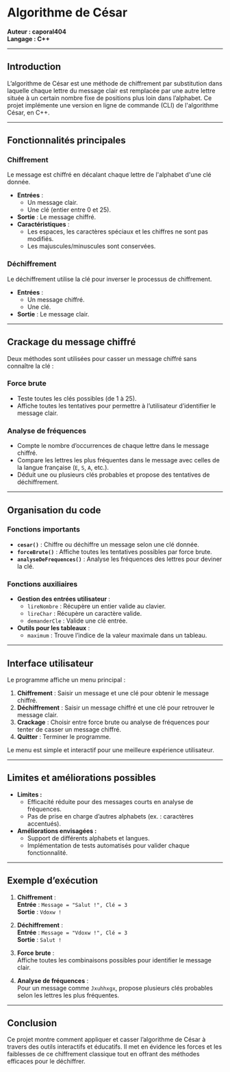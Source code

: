 # Algorithme de César

**Auteur : caporal404**  
**Langage : C++**

---

## Introduction  

L’algorithme de César est une méthode de chiffrement par substitution dans laquelle chaque lettre du message clair est remplacée par une autre lettre située à un certain nombre fixe de positions plus loin dans l’alphabet. 
Ce projet implémente une version en ligne de commande (CLI) de l'algorithme César, en C++.

---

## Fonctionnalités principales  

### Chiffrement  
Le message est chiffré en décalant chaque lettre de l'alphabet d'une clé donnée.  
- **Entrées** :  
  - Un message clair.  
  - Une clé (entier entre 0 et 25).  
- **Sortie** : Le message chiffré.  
- **Caractéristiques** :  
  - Les espaces, les caractères spéciaux et les chiffres ne sont pas modifiés.  
  - Les majuscules/minuscules sont conservées.

### Déchiffrement  
Le déchiffrement utilise la clé pour inverser le processus de chiffrement.  
- **Entrées** :  
  - Un message chiffré.  
  - Une clé.  
- **Sortie** : Le message clair.

---

## Crackage du message chiffré  
Deux méthodes sont utilisées pour casser un message chiffré sans connaître la clé :  

### Force brute  
- Teste toutes les clés possibles (de 1 à 25).  
- Affiche toutes les tentatives pour permettre à l’utilisateur d’identifier le message clair.  

### Analyse de fréquences  
- Compte le nombre d’occurrences de chaque lettre dans le message chiffré.  
- Compare les lettres les plus fréquentes dans le message avec celles de la langue française (`E`, `S`, `A`, etc.).  
- Déduit une ou plusieurs clés probables et propose des tentatives de déchiffrement.

---

## Organisation du code

### Fonctions importants
- **`cesar()`** : Chiffre ou déchiffre un message selon une clé donnée.  
- **`forceBrute()`** : Affiche toutes les tentatives possibles par force brute.  
- **`analyseDeFrequences()`** : Analyse les fréquences des lettres pour deviner la clé.  

### Fonctions auxiliaires
- **Gestion des entrées utilisateur** :  
  - `lireNombre` : Récupère un entier valide au clavier.  
  - `lireChar` : Récupère un caractère valide.  
  - `demanderCle` : Valide une clé entrée.  
- **Outils pour les tableaux** :  
  - `maximum` : Trouve l’indice de la valeur maximale dans un tableau.  

---

## Interface utilisateur  
Le programme affiche un menu principal :  
1. **Chiffrement** : Saisir un message et une clé pour obtenir le message chiffré.  
2. **Déchiffrement** : Saisir un message chiffré et une clé pour retrouver le message clair.  
3. **Crackage** : Choisir entre force brute ou analyse de fréquences pour tenter de casser un message chiffré.  
0. **Quitter** : Terminer le programme.

Le menu est simple et interactif pour une meilleure expérience utilisateur.

---

## Limites et améliorations possibles
- **Limites :**  
  - Efficacité réduite pour des messages courts en analyse de fréquences.  
  - Pas de prise en charge d’autres alphabets (ex. : caractères accentués).  
- **Améliorations envisagées :**  
  - Support de différents alphabets et langues.  
  - Implémentation de tests automatisés pour valider chaque fonctionnalité.

---

## Exemple d’exécution
1. **Chiffrement** :  
   **Entrée** : `Message = "Salut !", Clé = 3`  
   **Sortie** : `Vdoxw !`  

2. **Déchiffrement** :  
   **Entrée** : `Message = "Vdoxw !", Clé = 3`  
   **Sortie** : `Salut !`  

3. **Force brute** :  
   Affiche toutes les combinaisons possibles pour identifier le message clair.  

4. **Analyse de fréquences** :  
   Pour un message comme `Jxuhhxgx`, propose plusieurs clés probables selon les lettres les plus fréquentes.

---

## Conclusion
Ce projet montre comment appliquer et casser l’algorithme de César à travers des outils interactifs et éducatifs. Il met en évidence les forces et les faiblesses de ce chiffrement classique tout en offrant des méthodes efficaces pour le déchiffrer.  
